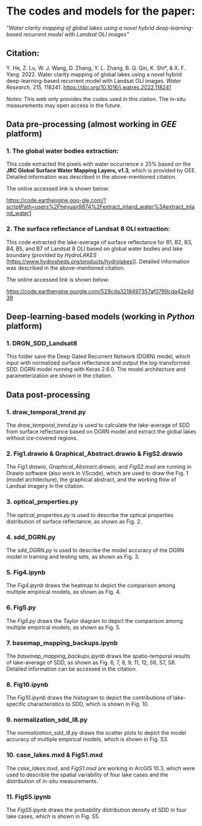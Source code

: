 # The codes and models for the paper: 
*"Water clarity mapping of global lakes using a novel hybrid deep-learning-based recurrent model with Landsat OLI images"*

## **Citation**: 

Y. He, Z. Lu, W. J. Wang, D. Zhang, Y. L. Zhang, B. Q. Qin, K. Shi*, & X. F. Yang. 2022. Water clarity mapping of global lakes using a novel hybrid deep-learning-based recurrent model with Landsat OLI images. *Water Research*, 215, 118241.
<https://doi.org/10.1016/j.watres.2022.118241>

*Notes:* This web only provides the codes used in this ciation. The in-situ measurements may open access in the future.

## Data pre-processing (almost working in *GEE* platform)
### 1. The global water bodies extraction:
This code extracted the pixels with water occurrence ≥ 25% based on the **JRC Global Surface Water Mapping Layers, v1.3**, which is provided by GEE. Detailed information was described in the above-mentioned citation.

The online accessed link is shown below:

<https://code.earthengine.goo-gle.com/?scriptPath=users%2Fheyuan9874%2Fextract_inland_water%3Aextract_inland_water1>

### 2. The surface reflectance of Landsat 8 OLI extraction:
This code extracted the lake-average of surface reflectance for B1, B2, B3, B4, B5, and B7 of Landsat 8 OLI based on global water bodies and lake boundary (provided by *HydroLAKES* [<https://www.hydrosheds.org/products/hydrolakes>]). 
Detailed information was described in the above-mentioned citation.

The online accessed link is shown below:

<https://code.earthengine.google.com/529cda3218497357af0799cda42e4d39>

## Deep-learning-based models (working in *Python* platform)
### 1. DRGN_SDD_Landsat8
This folder save the Deep Gated Recurrent Network (DGRN) model, which input with normalized surface reflectance and output the log-transformed SDD. DGRN model running with Keras 2.6.0. The model architecture and parameterization are shown in the citation.

## Data post-processing
### 1. draw_temporal_trend.py
The *draw_temporal_trend.py* is used to calculate the lake-average of SDD from surface reflectance based on DGRN model and extract the global lakes without ice-covered regions. 

### 2. Fig1.drawio & Graphical_Abstract.drawio & FigS2.drawio

The *Fig1.drawio*, *Graphical_Abstract.drawio*, and *FigS2.mxd* are running in Drawio software (also work in VScode), which are used to draw the Fig. 1 (model architecture), the graphical abstract, and the working flow of Landsat imagery in the citation.

### 3. optical_properties.py
The *optical_properties.py* is used to describe the optical properties distribution of surface reflectance, as shown as Fig. 2.

### 4. sdd_DGRN.py
The *sdd_DGRN.py* is used to describe the model accuracy of the DGRN model in training and testing sets, as shown as Fig. 3.

### 5. Fig4.ipynb
The *Fig4.ipynb* draws the heatmap to depict the comparison among multiple empirical models, as shown as Fig. 4.

### 6. Fig5.py
The *Fig5.py* draws the Taylor diagram to depict the comparison among multiple empirical models, as shown as Fig. 5.

### 7. basemap_mapping_backups.ipynb
The *basemap_mapping_backups.ipynb* draws the spatio-temporal results of lake-average of SDD, as shown as Fig. 6, 7, 8, 9, 11, 12, S6, S7, S8. Detailed information can be accessed in the citation.

### 8. Fig10.ipynb
The *Fig10.ipynb* draws the histogram to depict the contributions of lake-specific characteristics to SDD, which is shown in Fig. 10.

### 9. normalization_sdd_l8.py
The *normalization_sdd_l8.py* draws the scatter plots to depict the model accuracy of multiple empirical models, which is shown in Fig. S3.

### 10. case_lakes.mxd & FigS1.mxd
The *case_lakes.mxd*, and *FigS1.mxd* are working in ArcGIS 10.3, which were used to describle the spatial variability of four lake cases and the distribution of in-situ measurements.

### 11. FigS5.ipynb
The *FigS5.ipynb* draws the probability distribution density of SDD in four lake cases, which is shown in Fig. S5.
